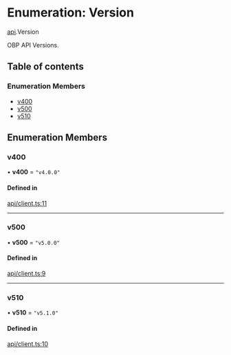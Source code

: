 # Enumeration: Version

[api](../wiki/api).Version

OBP API Versions.

## Table of contents

### Enumeration Members

- [v400](../wiki/api.Version#v400)
- [v500](../wiki/api.Version#v500)
- [v510](../wiki/api.Version#v510)

## Enumeration Members

### v400

• **v400** = ``"v4.0.0"``

#### Defined in

[api/client.ts:11](https://github.com/mark-tesobe/OBP-SDK/blob/2278c04/src/api/client.ts#L11)

___

### v500

• **v500** = ``"v5.0.0"``

#### Defined in

[api/client.ts:9](https://github.com/mark-tesobe/OBP-SDK/blob/2278c04/src/api/client.ts#L9)

___

### v510

• **v510** = ``"v5.1.0"``

#### Defined in

[api/client.ts:10](https://github.com/mark-tesobe/OBP-SDK/blob/2278c04/src/api/client.ts#L10)
